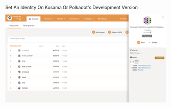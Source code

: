 Set An Identity On Kusama Or Polkadot's Development Version

![](https://github.com/nnnkit/hello_world/blob/master/images/Screenshot%202020-10-29%20at%2011.40.14%20PM.png?raw=true)
